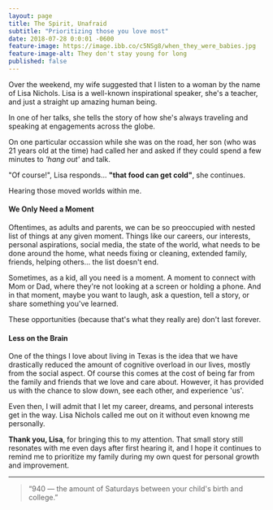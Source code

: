 ```yaml
---
layout: page
title: The Spirit, Unafraid
subtitle: "Prioritizing those you love most"
date: 2018-07-28 0:0:01 -0600
feature-image: https://image.ibb.co/c5NSg8/when_they_were_babies.jpg
feature-image-alt: They don't stay young for long
published: false
---
```


Over the weekend, my wife suggested that I listen to a woman by the name of Lisa Nichols. Lisa is a well-known inspirational speaker, she's a teacher, and just a straight up amazing human being.

In one of her talks, she tells the story of how she's always traveling and speaking at engagements across the globe.

On one particular occassion while she was on the road, her son (who was 21 years old at the time) had called her and asked if they could spend a few minutes to _'hang out'_ and talk.

"Of course!", Lisa responds... **"that food can get cold"**, she continues.

Hearing those moved worlds within me.

#### We Only Need a Moment
Oftentimes, as adults and parents, we can be so preoccupied with nested list of things at any given moment. Things like our careers, our interests, personal aspirations, social media, the state of the world, what needs to be done around the home, what needs fixing or cleaning, extended family, friends, helping others... the list doesn't end.

Sometimes, as a kid, all you need is a moment. A moment to connect with Mom or Dad, where they're not looking at a screen or holding a phone. And in that moment, maybe you want to laugh, ask a question, tell a story, or share something you've learned.

These opportunities (because that's what they really are) don't last forever.

#### Less on the Brain
One of the things I love about living in Texas is the idea that we have drastically reduced the amount of cognitive overload in our lives, mostly from the social aspect. Of course this comes at the cost of being far from the family and friends that we love and care about. However, it has provided us with the chance to slow down, see each other, and experience 'us'.

Even then, I will admit that I let my career, dreams, and personal interests get in the way. Lisa Nichols called me out on it without even knowng me personally.

**Thank you, Lisa**, for bringing this to my attention. That small story still resonates with me even days after first hearing it, and I hope it continues to remind me to prioritize my family during my own quest for personal growth and improvement.


<hr class="divider_elipses">

<blockquote>“940 &mdash; the amount of Saturdays between your child's birth and college.”</blockquote>
